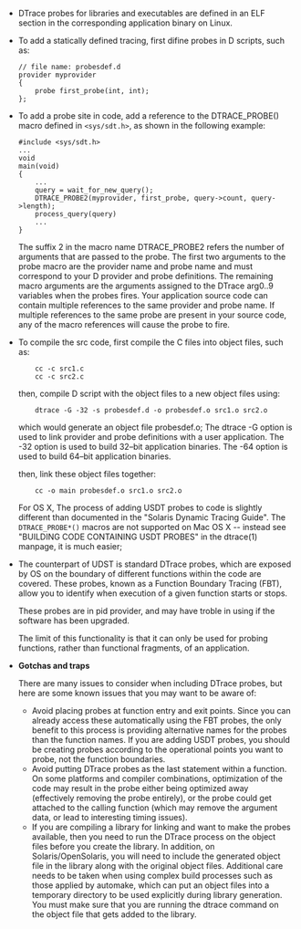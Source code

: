 * DTrace probes for libraries and executables are defined in an ELF section in the corresponding application binary on Linux.

* To add a statically defined tracing, first difine probes in D scripts, such
	as:
	
	```
	// file name: probesdef.d
	provider myprovider
	{
		probe first_probe(int, int);
	};
	```

* To add a probe site in code, add a reference to the DTRACE_PROBE() macro defined in `<sys/sdt.h>`, as shown in the following example:

	```
	#include <sys/sdt.h>
	...
	void
	main(void)
	{
		...
		query = wait_for_new_query();
		DTRACE_PROBE2(myprovider, first_probe, query->count, query->length);
		process_query(query)
		...
	}
	```

	The suffix 2 in the macro name DTRACE_PROBE2 refers the number of arguments
	that are passed to the probe. The first two arguments to the probe macro are
	the provider name and probe name and must correspond to your D provider and
	probe definitions. The remaining macro arguments are the arguments assigned
	to the DTrace arg0..9 variables when the probes fires. Your application
	source code can contain multiple references to the same provider and probe
	name. If multiple references to the same probe are present in your source
	code, any of the macro references will cause the probe to fire.

* To compile the src code, first compile the C files into object files, such as:
	
	```
		cc -c src1.c
		cc -c src2.c
	```
	then, compile D script with the object files to a new object files using:
	
	```
		dtrace -G -32 -s probesdef.d -o probesdef.o src1.o src2.o
	```
	which would generate an object file probesdef.o; The dtrace -G option is
	used to link provider and probe definitions with a user application. The -32
	option is used to build 32–bit application binaries. The -64 option is used
	to build 64–bit application binaries.

	then, link these object files together:
	
	```
		cc -o main probesdef.o src1.o src2.o
	```

	For OS X, The process of adding USDT probes to code is slightly different
	than documented in the "Solaris Dynamic Tracing Guide".
	The `DTRACE_PROBE*()` macros are not supported on Mac OS X -- instead see
	"BUILDING CODE CONTAINING USDT PROBES" in the dtrace(1) manpage, it is much
	easier;

* The counterpart of UDST is standard DTrace probes, which are exposed by OS
	on the boundary of different functions within the code are covered. These
	probes, known as a Function Boundary Tracing (FBT), allow you to identify
	when execution of a given function starts or stops.

	These probes are in pid provider, and may have troble in using if the
	software has been upgraded.

	The limit of this functionality is that it can only be used for probing
	functions, rather than functional fragments, of an application.

* **Gotchas and traps**

	There are many issues to consider when including DTrace probes, but here are
	some known issues that you may want to be aware of:

	* Avoid placing probes at function entry and exit points. Since you can already access these automatically using the FBT probes, the only benefit to this process is providing alternative names for the probes than the function names. If you are adding USDT probes, you should be creating probes according to the operational points you want to probe, not the function boundaries.
	* Avoid putting DTrace probes as the last statement within a function. On some platforms and compiler combinations, optimization of the code may result in the probe either being optimized away (effectively removing the probe entirely), or the probe could get attached to the calling function (which may remove the argument data, or lead to interesting timing issues).
	* If you are compiling a library for linking and want to make the probes available, then you need to run the DTrace process on the object files before you create the library. In addition, on Solaris/OpenSolaris, you will need to include the generated object file in the library along with the original object files. Additional care needs to be taken when using complex build processes such as those applied by automake, which can put an object files into a temporary directory to be used explicitly during library generation. You must make sure that you are running the dtrace command on the object file that gets added to the library.
